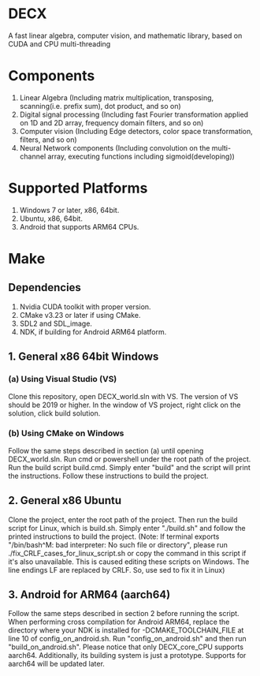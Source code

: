 # DECX
A fast linear algebra, computer vision, and mathematic library, based on CUDA and CPU multi-threading

# Components
1. Linear Algebra (Including matrix multiplication, transposing, scanning(i.e. prefix sum), dot product, and so on)
2. Digital signal processing (Including fast Fourier transformation applied on 1D and 2D array, frequency domain filters, and so on)
3. Computer vision (Including Edge detectors, color space transformation, filters, and so on)
4. Neural Network components (Including convolution on the multi-channel array, executing functions including sigmoid(developing))

# Supported Platforms
1. Windows 7 or later, x86, 64bit.
2. Ubuntu, x86, 64bit.
3. Android that supports ARM64 CPUs.


# Make
## Dependencies
1. Nvidia CUDA toolkit with proper version.
2. CMake v3.23 or later if using CMake.
3. SDL2 and SDL_image.
4. NDK, if building for Android ARM64 platform.

## 1. General x86 64bit Windows
### (a) Using Visual Studio (VS)
Clone this repository, open DECX_world.sln with VS. The version of VS should be 2019 or higher. In the window of VS project, right click on the solution, click build solution.

### (b) Using CMake on Windows
Follow the same steps described in section (a) until opening DECX_world.sln. Run cmd or powershell under the root path of the project. Run the build script build.cmd. Simply enter "build" and the script will print the instructions. Follow these instructions to build the project.

## 2. General x86 Ubuntu
Clone the project, enter the root path of the project. Then run the build script for Linux, which is build.sh. Simply enter "./build.sh" and follow the printed instructions to build the project. 
(Note: If terminal exports "/bin/bash^M: bad interpreter: No such file or directory", please run ./fix_CRLF_cases_for_linux_script.sh or copy the command in this script if it's also unavailable. This is caused editing these scripts on Windows. The line endings LF are replaced by CRLF. So, use sed to fix it in Linux)

## 3. Android for ARM64 (aarch64)
Follow the same steps described in section 2 before running the script. When performing cross compilation for Android ARM64, replace the directory where your NDK is installed for -DCMAKE_TOOLCHAIN_FILE at line 10 of config_on_android.sh. Run "config_on_android.sh" and then run "build_on_android.sh". Please notice that only DECX_core_CPU supports aarch64. Additionally, its building system is just a prototype. Supports for aarch64 will be updated later.
